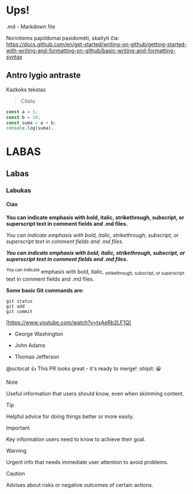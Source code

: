 # Ups!

.md - Markdown file

Norintiems papildomai pasidomėti, skaityti čia: https://docs.github.com/en/get-started/writing-on-github/getting-started-with-writing-and-formatting-on-github/basic-writing-and-formatting-syntax

## Antro lygio antraste

Kazkoks tekstas

> Citata

```js
const a = 5;
const b = 10;
const suma = a + b;
console.log(suma);
```
# LABAS
## Labas
### Labukas
#### Ciao

**You can indicate emphasis with bold, italic, strikethrough, subscript, or superscript text in comment fields and .md files.**

*You can indicate emphasis with bold, italic, strikethrough, subscript, or superscript text in comment fields and .md files.*

***You can indicate emphasis with bold, italic, strikethrough, subscript, or superscript text in comment fields and .md files.***

<sup>You can indicate</sup> emphasis with bold, italic, <sub>strikethrough, subscript, or superscript</sub> text in comment fields and .md files.



**Some basic Git commands are:**
```
git status
git add
git commit
```

[https://www.youtube.com/watch?v=txAeRb2LF1Q]

- George Washington
* John Adams
+ Thomas Jefferson

@octocat :+1: This PR looks great - it's ready to merge! :shipit:
:grinning:

> [!NOTE]
> Useful information that users should know, even when skimming content.

> [!TIP]
> Helpful advice for doing things better or more easily.

> [!IMPORTANT]
> Key information users need to know to achieve their goal.

> [!WARNING]
> Urgent info that needs immediate user attention to avoid problems.

> [!CAUTION]
> Advises about risks or negative outcomes of certain actions.